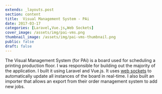 ```yaml
---
extends: _layouts.post
section: content
title:  Visual Management System - PAi
date: 2017-03-17
categories: [Laravel,Vue.js,Web Sockets]
cover_image: /assets/img/pai-vms.png
thumbnail_image: /assets/img/pai-vms-thumbnail.png
public: false
draft: false
---
```

The Visual Management System (for PAi) is a board used for scheduling a printing production floor. I was responsible for building out the majority of the application. I built it using Laravel and Vue.js. It uses [web sockets](https://developer.mozilla.org/en-US/docs/Web/API/WebSockets_API) to automatically update all instances of the board in real-time. I also built an importer that allows an export from their order management system to add new jobs.
